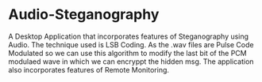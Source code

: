 # Audio-Steganography
A Desktop Application that incorporates features of Steganography using Audio.
The technique used is LSB Coding. As the .wav files are Pulse Code Modulated so we can use this
algorithm to modify the last bit of the PCM modulaed wave in which we can encryppt the hidden msg.
The application also incorporates features of Remote Monitoring.

